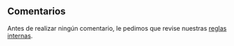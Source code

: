 ## <a name="comments"></a>Comentarios

Antes de realizar ningún comentario, le pedimos que revise nuestras [reglas internas](../house-rules.md).